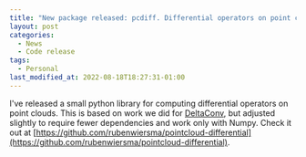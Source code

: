 ```yaml
---
title: "New package released: pcdiff. Differential operators on point clouds."
layout: post
categories:
  - News
  - Code release
tags:
  - Personal
last_modified_at: 2022-08-18T18:27:31-01:00
---
```

I've released a small python library for computing differential operators on point clouds. This is based on work we did for [DeltaConv](/deltaconv), but adjusted slightly to require fewer dependencies and work only with Numpy. Check it out at [https://github.com/rubenwiersma/pointcloud-differential](https://github.com/rubenwiersma/pointcloud-differential).